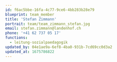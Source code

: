 ```yaml
---
id: f6ac5bbe-16fa-4c77-9ce6-4bb283b28e79
blueprint: team_member
title: 'Stefan Zimmann'
portrait: team/team_zimmann_stefan.jpg
email: stefan.zimmann@landenhof.ch
phone: '+41 62 737 05 17'
functions:
  - leitung-sozialpaedagogik
updated_by: 04e1ae9a-6ef8-4ba0-931b-7cd69cc0d3a2
updated_at: 1675786822
---
```

